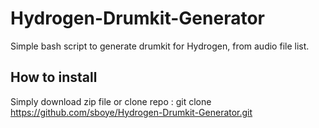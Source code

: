 Hydrogen-Drumkit-Generator
==========================

Simple bash script to generate drumkit for Hydrogen, from audio file list.

How to install
--------------------
Simply download zip file or clone repo :
  git clone https://github.com/sboye/Hydrogen-Drumkit-Generator.git

